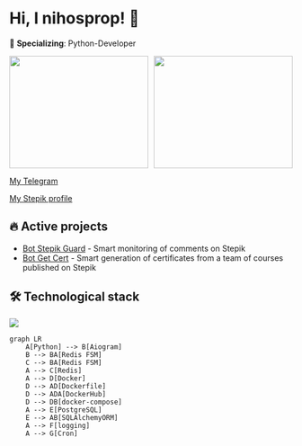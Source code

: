 # Hi, I nihosprop! 👋

🚀 **Specializing**: Python-Developer

[//]: # (<div style="display:flex; justify-content:center;">)
[//]: # ()
[//]: # (  <img height="200" src="https://github-readme-stats.vercel.app/api?username=nihosprop&theme=github_dark&show_icons=true" />)
[//]: # (  <img height="200" src="https://github-readme-stats.vercel.app/api/top-langs?username=nihosprop&layout=compact&langs_count=8&card_width=320&theme=github_dark" />)
[//]: # (</div>)

<div style="display: flex; justify-content: center; gap: 10px; width: 100%;">
  <div style="width: 400px;">
    <img height="200" style="width: 100%;" src="https://github-readme-stats.vercel.app/api?username=nihosprop&theme=github_dark&show_icons=true" />
  </div>
  <div style="width: 400px;">
    <img height="200" style="width: 100%;" src="https://github-readme-stats.vercel.app/api/top-langs?username=nihosprop&layout=compact&langs_count=8&theme=github_dark" />
  </div>
</div>

[My Telegram](https://t.me/Shinobiwin)

[My Stepik profile](https://stepik.org/users/632745189/profile)



## 🔥 Active projects
- [Bot Stepik Guard](https://github.com/nihosprop/bot_stepik_guard.git) - 
  Smart monitoring of comments on Stepik
- [Bot Get Cert](https://github.com/nihosprop/bot_get_cert.git) - Smart 
  generation of certificates from a team of courses published on Stepik

## 🛠️ Technological stack
<p align="left">
  <a href="https://github.com/nihosprop"><img src="https://skillicons.dev/icons?i=python,linux,github,docker,git,redis,postgres,pycharm,bots"></a>
</p>

```mermaid
graph LR
    A[Python] --> B[Aiogram]
    B --> BA[Redis FSM]
    C --> BA[Redis FSM]
    A --> C[Redis]
    A --> D[Docker]
    D --> AD[Dockerfile]
    D --> ADA[DockerHub]
    D --> DB[docker-compose]
    A --> E[PostgreSQL]
    E --> AB[SQLAlchemyORM]
    A --> F[logging]
    A --> G[Cron]
